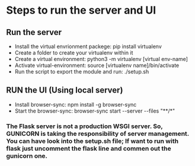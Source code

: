# Steps to run the server and UI
## Run the server
- Install the virtual envrionment packege: pip install virtualenv
- Create a folder to create your virtualenv within it
- Create a virtual environment: python3 -m virtualenv [virtual env-name]
- Activate virtual-environment: source [virtualenv name]/bin/activate
- Run the script to export the module and run: ./setup.sh

<!-- - export app module -> export FLASK_APP="app" -->
<!--     - by gunicorn: 
        - gunicorn -w 4 --reload -b localhost:5000 "app:app"
    - by flask: 
        - flask run -->

## RUN the UI (Using local server)
- Install browser-sync: npm install -g browser-sync
- Start the browser-sync: browser-sync start --server --files "**/*"
  

 ### The Flask server is not a production WSGI server. So, GUNICORN is taking the responsibility of server management. You can have look into the setup.sh file; If want to run with flask just uncomment the flask line and commen out the gunicorn one.
